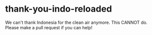 # thank-you-indo-reloaded
We can't thank Indonesia for the clean air anymore. This CANNOT do. Please make a pull request if you can help!
